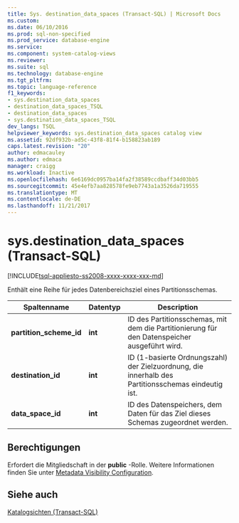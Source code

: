 ```yaml
---
title: Sys. destination_data_spaces (Transact-SQL) | Microsoft Docs
ms.custom: 
ms.date: 06/10/2016
ms.prod: sql-non-specified
ms.prod_service: database-engine
ms.service: 
ms.component: system-catalog-views
ms.reviewer: 
ms.suite: sql
ms.technology: database-engine
ms.tgt_pltfrm: 
ms.topic: language-reference
f1_keywords:
- sys.destination_data_spaces
- destination_data_spaces_TSQL
- destination_data_spaces
- sys.destination_data_spaces_TSQL
dev_langs: TSQL
helpviewer_keywords: sys.destination_data_spaces catalog view
ms.assetid: 92df932b-ad5c-43f8-81f4-b158823ab189
caps.latest.revision: "20"
author: edmacauley
ms.author: edmaca
manager: craigg
ms.workload: Inactive
ms.openlocfilehash: 6e6169dc0957ba14fa2f38589ccdbaff34d03bb5
ms.sourcegitcommit: 45e4efb7aa828578fe9eb7743a1a3526da719555
ms.translationtype: MT
ms.contentlocale: de-DE
ms.lasthandoff: 11/21/2017
---
```

# <a name="sysdestinationdataspaces-transact-sql"></a>sys.destination_data_spaces (Transact-SQL)
[!INCLUDE[tsql-appliesto-ss2008-xxxx-xxxx-xxx-md](../../includes/tsql-appliesto-ss2008-xxxx-xxxx-xxx-md.md)]

  Enthält eine Reihe für jedes Datenbereichsziel eines Partitionsschemas.  
  
|Spaltenname|Datentyp|Description|  
|-----------------|---------------|-----------------|  
|**partition_scheme_id**|**int**|ID des Partitionsschemas, mit dem die Partitionierung für den Datenspeicher ausgeführt wird.|  
|**destination_id**|**int**|ID (1-basierte Ordnungszahl) der Zielzuordnung, die innerhalb des Partitionsschemas eindeutig ist.|  
|**data_space_id**|**int**|ID des Datenspeichers, dem Daten für das Ziel dieses Schemas zugeordnet werden.|  
  
## <a name="permissions"></a>Berechtigungen  
 Erfordert die Mitgliedschaft in der **public** -Rolle. Weitere Informationen finden Sie unter [Metadata Visibility Configuration](../../relational-databases/security/metadata-visibility-configuration.md).  
  
## <a name="see-also"></a>Siehe auch  
 [Katalogsichten &#40;Transact-SQL&#41;](../../relational-databases/system-catalog-views/catalog-views-transact-sql.md)  
  
  
